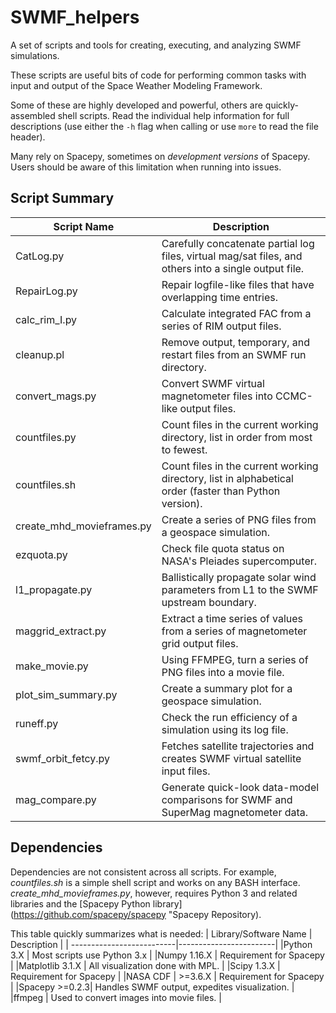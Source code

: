 # SWMF_helpers
A set of scripts and tools for creating, executing, and analyzing SWMF simulations.

These scripts are useful bits of code for performing common tasks with input
and output of the Space Weather Modeling Framework.

Some of these are highly developed and powerful, others are quickly-assembled
shell scripts.  Read the individual help information for full descriptions
(use either the `-h` flag when calling or use `more` to read the file header).

Many rely on Spacepy, sometimes on *development versions* of Spacepy.
Users should be aware of this limitation when running into issues.

## Script Summary

| Script Name | Description |
| --------------------------|------------------------|
| CatLog.py   | Carefully concatenate partial log files, virtual mag/sat files, and others into a single output file.  |
| RepairLog.py | Repair logfile-like files that have overlapping time entries. |
| calc_rim_I.py | Calculate integrated FAC from a series of RIM output files. |
| cleanup.pl | Remove output, temporary, and restart files from an SWMF run directory. |
| convert_mags.py | Convert SWMF virtual magnetometer files into CCMC-like output files. |
| countfiles.py | Count files in the current working directory, list in order from most to fewest. |
| countfiles.sh | Count files in the current working directory, list in alphabetical order (faster than Python version). |
| create_mhd_movieframes.py | Create a series of PNG files from a geospace simulation. |
| ezquota.py | Check file quota status on NASA's Pleiades supercomputer. |
| l1_propagate.py | Ballistically propagate solar wind parameters from L1 to the SWMF upstream boundary. |
| maggrid_extract.py | Extract a time series of values from a series of magnetometer grid output files. |
| make_movie.py | Using FFMPEG, turn a series of PNG files into a movie file.
| plot_sim_summary.py | Create a summary plot for a geospace simulation. |
| runeff.py | Check the run efficiency of a simulation using its log file. |
| swmf_orbit_fetcy.py | Fetches satellite trajectories and creates SWMF virtual satellite input files. |
| mag_compare.py | Generate quick-look data-model comparisons for SWMF and SuperMag magnetometer data. |

## Dependencies
Dependencies are not consistent across all scripts.  For example,
*countfiles.sh* is a simple shell script and works on any BASH interface.
*create_mhd_movieframes.py*, however, requires Python 3 and related libraries
and the [Spacepy Python library](https://github.com/spacepy/spacepy
"Spacepy Repository).

This table quickly summarizes what is needed:
| Library/Software Name | Description |
| --------------------------|------------------------|
|Python 3.X  | Most scripts use Python 3.x |
|Numpy  1.16.X | Requirement for Spacepy |
|Matplotlib 3.1.X | All visualization done with MPL. |
|Scipy 1.3.X | Requirement for Spacepy |
|NASA CDF | >=3.6.X | Requirement for Spacepy |
|Spacepy >=0.2.3| Handles SWMF output, expedites visualization. |
|ffmpeg | Used to convert images into movie files. |
